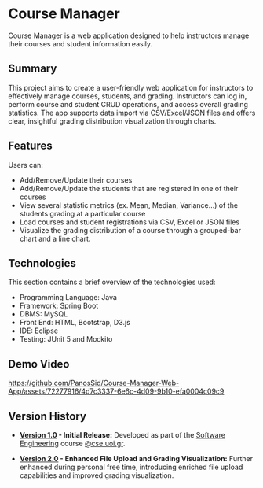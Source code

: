 # Course Manager
Course Manager is a web application designed to help instructors manage their courses and student information easily.


## Summary
This project aims to create a user-friendly web application for instructors to effectively manage courses, students, and grading. Instructors can log in, perform course and student CRUD operations, and access overall grading statistics. The app supports data import via CSV/Excel/JSON files and offers clear, insightful grading distribution visualization through charts.


## Features
Users can:
- Add/Remove/Update their courses
- Add/Remove/Update the students that are registered in one of their courses
- View several statistic metrics (ex. Mean, Median, Variance...) of the students grading at a particular course
- Load courses and student registrations via CSV, Excel or JSON files
- Visualize the grading distribution of a course through a grouped-bar chart and a line chart.


## Technologies
This section contains a brief overview of the technologies used:
*    Programming Language: Java
*    Framework: Spring Boot
*    DBMS: MySQL 
*    Front End: HTML, Bootstrap, D3.js
*    IDE: Eclipse
*    Testing: JUnit 5 and Mockito


## Demo Video
https://github.com/PanosSid/Course-Manager-Web-App/assets/72277916/4d7c3337-6e6c-4d09-9b10-efa0004c09c9


## Version History
- **[Version 1.0](https://github.com/PanosSid/Course-Manager-Web-App/releases/tag/v1.0)  - Initial Release:**
  Developed as part of the [Software Engineering](https://www.cse.uoi.gr/course/software-engineering/?lang=en) course [@cse.uoi.gr](https://www.cs.uoi.gr/).

- **[Version 2.0](https://github.com/PanosSid/Course-Manager-Web-App/releases/tag/v2.0) - Enhanced File Upload and Grading Visualization:**
  Further enhanced during personal free time, introducing enriched file upload capabilities and improved grading visualization.

